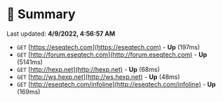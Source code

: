# 📖 Summary
Last updated: **4/9/2022, 4:56:57 AM**

- `GET` [https://eseqtech.com](https://eseqtech.com) - **Up** (197ms)
- `GET` [http://forum.eseqtech.com](http://forum.eseqtech.com) - **Up** (5141ms)
- `GET` [http://hexp.net](http://hexp.net) - **Up** (68ms)
- `GET` [http://ws.hexp.net](http://ws.hexp.net) - **Up** (48ms)
- `GET` [http://eseqtech.com/infoline](http://eseqtech.com/infoline) - **Up** (169ms)
